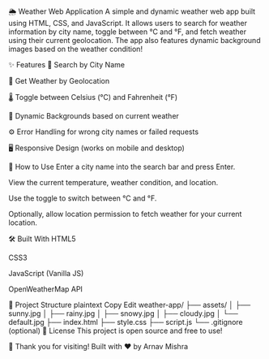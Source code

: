 🌦️ Weather Web Application
A simple and dynamic weather web app built using HTML, CSS, and JavaScript.
It allows users to search for weather information by city name, toggle between °C and °F, and fetch weather using their current geolocation.
The app also features dynamic background images based on the weather condition!

✨ Features
🔎 Search by City Name

📍 Get Weather by Geolocation

🌡️ Toggle between Celsius (°C) and Fahrenheit (°F)

🎨 Dynamic Backgrounds based on current weather

⚙️ Error Handling for wrong city names or failed requests

🖥️ Responsive Design (works on mobile and desktop)

🚀 How to Use
Enter a city name into the search bar and press Enter.

View the current temperature, weather condition, and location.

Use the toggle to switch between °C and °F.

Optionally, allow location permission to fetch weather for your current location.

🛠️ Built With
HTML5

CSS3

JavaScript (Vanilla JS)

OpenWeatherMap API

📂 Project Structure
plaintext
Copy
Edit
weather-app/
├── assets/
│   ├── sunny.jpg
│   ├── rainy.jpg
│   ├── snowy.jpg
│   ├── cloudy.jpg
│   └── default.jpg
├── index.html
├── style.css
├── script.js
└── .gitignore (optional)
📜 License
This project is open source and free to use!

🙌 Thank you for visiting!
Built with ❤️ by Arnav Mishra
